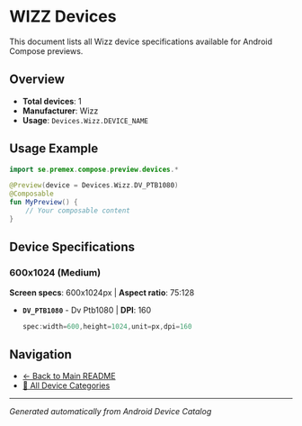 # WIZZ Devices

This document lists all Wizz device specifications available for Android Compose previews.

## Overview

- **Total devices**: 1
- **Manufacturer**: Wizz
- **Usage**: `Devices.Wizz.DEVICE_NAME`

## Usage Example

```kotlin
import se.premex.compose.preview.devices.*

@Preview(device = Devices.Wizz.DV_PTB1080)
@Composable
fun MyPreview() {
    // Your composable content
}
```

## Device Specifications

### 600x1024 (Medium)

**Screen specs**: 600x1024px | **Aspect ratio**: 75:128

- **`DV_PTB1080`** - Dv Ptb1080 | **DPI**: 160
  ```kotlin
  spec:width=600,height=1024,unit=px,dpi=160
  ```

## Navigation

- [← Back to Main README](../../README.md)
- [📱 All Device Categories](../README.md)

---
*Generated automatically from Android Device Catalog*
